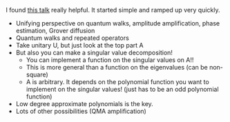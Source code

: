 I found [this talk](https://www.youtube.com/watch?v=ox8NuI1ULCE) really helpful. It started simple and ramped up very quickly.

* Unifying perspective on quantum walks, amplitude amplification, phase estimation, Grover diffusion
* Quantum walks and repeated operators
* Take unitary U, but just look at the top part A
* But also you can make a singular value decomposition!
  * You can implement a function on the singular values on A!!
  * This is more general than a function on the eigenvalues (can be non-square)
  * A is arbitrary. It depends on the polynomial function you want to implement on the singular values! (just has to be an odd polynomial function)
* Low degree approximate polynomials is the key.
* Lots of other possibilities (QMA amplification)
